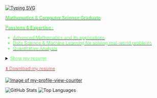 <a href="https://git.io/typing-svg"><img src="https://readme-typing-svg.demolab.com?font=Fira+Code&duration=900&pause=1500&color=66FF66&width=435&lines=Hi%2C+I'am+Moussa+Kalla;Data+Scientist++%E2%80%A2+ML+Engineer" alt="Typing SVG" /></p>

<p style="color: #66FF66;"><strong>Mathematics &amp; Computer Science Graduate</strong></p>

<p style="color: #66FF66;"><strong>Passions &amp; Expertise :</strong></p>
<ul>
<li style="color: #66FF66;">Advanced Mathematics and its applications</li>
<li style="color: #66FF66;">Data Science &amp; Machine Learning for solving real-world problems</li>
<li style="color: #66FF66;">Quantitative Analysis</li>
</ul>

<details>
<summary><font color="#66FF66"><u>Show my resume</u></font></summary>

![Mon CV](https://github.com/Moussa-Kalla/Mes-CVs/blob/main/assets/Mon_CV.png?raw=true)

</details>

<p style="color: #66FF66;">
  <a href="https://github.com/Moussa-Kalla/Mes-CVs/raw/main/Mon_CV.pdf">
    <font color="#FF6666">⬇️ Download my resume</font>
  </a>
</p>

[![Image of my-profile-view-counter](https://github.com/Moussa-Kalla/my-profile-view-counter/blob/master/svg/372372861/badge.svg)](https://github.com/Moussa-Kalla/my-profile-view-counter/blob/master/readme/372372861/week.md)

<div>
<img height="200em" src="https://github-readme-stats.vercel.app/api?username=Moussa-Kalla&show_icons=true&border_color=000000&bg_color=00000000&title_color=66FF66&icon_color=66FF66&text_color=FF6666&include_all_commits=true&count_private=true" alt="GitHub Stats"/>
<img height="200em" src="https://github-readme-stats.vercel.app/api/top-langs/?username=Moussa-Kalla&layout=compact&langs_count=7&border_color=000000&bg_color=00000000&title_color=66FF66&text_color=FF6666&icon_color=66FF66" alt="Top Languages"/>
</div>
